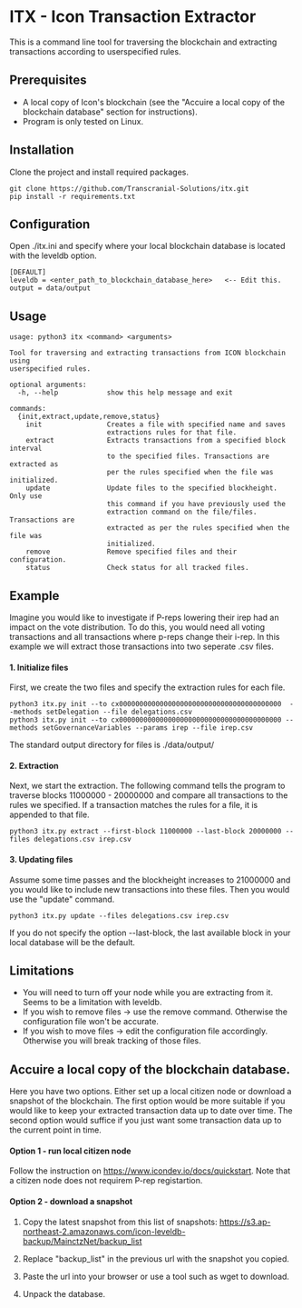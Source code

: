 # ITX - Icon Transaction Extractor
This is a command line tool for traversing the blockchain and extracting transactions according to userspecified rules.

## Prerequisites
- A local copy of Icon's blockchain (see the "Accuire a local copy of the blockchain database" section for instructions).
- Program is only tested on Linux.

## Installation
Clone the project and install required packages.
```
git clone https://github.com/Transcranial-Solutions/itx.git
pip install -r requirements.txt
```

## Configuration
Open ./itx.ini and specify where your local blockchain database is located with the leveldb option.

```
[DEFAULT]
leveldb = <enter_path_to_blockchain_database_here>   <-- Edit this.
output = data/output
```

## Usage
```
usage: python3 itx <command> <arguments>

Tool for traversing and extracting transactions from ICON blockchain using
userspecified rules.

optional arguments:
  -h, --help            show this help message and exit

commands:
  {init,extract,update,remove,status}
    init                Creates a file with specified name and saves
                        extractions rules for that file.
    extract             Extracts transactions from a specified block interval
                        to the specified files. Transactions are extracted as
                        per the rules specified when the file was initialized.
    update              Update files to the specified blockheight. Only use
                        this command if you have previously used the
                        extraction command on the file/files. Transactions are
                        extracted as per the rules specified when the file was
                        initialized.
    remove              Remove specified files and their configuration.
    status              Check status for all tracked files.

```

## Example
Imagine you would like to investigate if P-reps lowering their irep had an impact on the vote distribution. To do this, you would need all voting transactions and all transactions where p-reps change their i-rep. In this example we will extract those transactions into two seperate .csv files.

#### 1. Initialize files
First, we create the two files and specify the extraction rules for each file. 
```
python3 itx.py init --to cx0000000000000000000000000000000000000000  --methods setDelegation --file delegations.csv
python3 itx.py init --to cx0000000000000000000000000000000000000000 --methods setGovernanceVariables --params irep --file irep.csv
```
The standard output directory for files is ./data/output/

#### 2. Extraction
Next, we start the extraction. The following command tells the program to traverse blocks 11000000 - 20000000 and compare all transactions to the rules we specified. If a transaction matches the rules for a file, it is appended to that file.
```
python3 itx.py extract --first-block 11000000 --last-block 20000000 --files delegations.csv irep.csv
```

#### 3. Updating files
Assume some time passes and the blockheight increases to 21000000 and you would like to include new transactions into these files. Then you would use the "update" command.
```
python3 itx.py update --files delegations.csv irep.csv
```
If you do not specify the option --last-block, the last available block in your local database will be the default.

## Limitations
- You will need to turn off your node while you are extracting from it. Seems to be a limitation with leveldb.
- If you wish to remove files -> use the remove command. Otherwise the configuration file won't be accurate.
- If you wish to move files -> edit the configuration file accordingly. Otherwise you will break tracking of those files.

## Accuire a local copy of the blockchain database.
Here you have two options. Either set up a local citizen node or download a snapshot of the blockchain. The first option would be more suitable if you would like to keep your extracted transaction data up to date over time. The second option would suffice if you just want some transaction data up to the current point in time.

#### Option 1 - run local citizen node
Follow the instruction on https://www.icondev.io/docs/quickstart. Note that a citizen node does not requirem P-rep registartion.

#### Option 2 - download a snapshot
1. Copy the latest snapshot from this list of snapshots: https://s3.ap-northeast-2.amazonaws.com/icon-leveldb-backup/MainctzNet/backup_list

2. Replace "backup_list" in the previous url with the snapshot you copied.

3. Paste the url into your browser or use a tool such as wget to download.

4. Unpack the database.
